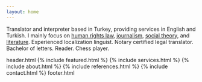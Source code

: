 ```yaml
---
layout: home
---
```


Translator and interpreter based in Turkey, providing services in English and Turkish. I mainly focus on [human rights law](#), [journalism](#), [social theory](#), and [literature](#). Experienced localization linguist. Notary certified legal translator. Bachelor of letters. Reader. Chess player.

header.html
{% include featured.html %}
{% include services.html %}
{% include about.html %}
{% include references.html %}
{% include contact.html %}
footer.html
